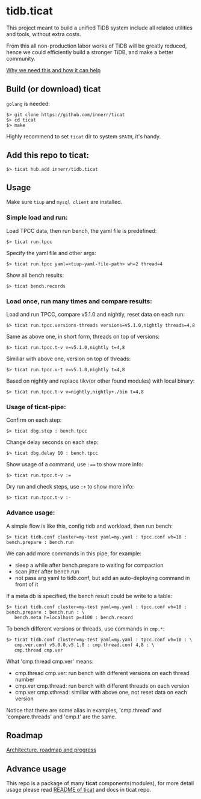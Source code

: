 # tidb.ticat
This project meant to build a unified TiDB system include all related utilities and tools, without extra costs.

From this all non-production labor works of TiDB will be greatly reduced,
hence we could efficiently build a stronger TiDB, and make a better community.

[Why we need this and how it can help](./why-we-need-this-and-how-it-can-help.md)

## Build (or download) ticat
`golang` is needed:
```
$> git clone https://github.com/innerr/ticat
$> cd ticat
$> make
```
Highly recommend to set `ticat` dir to system `$PATH`, it's handy.

## Add this repo to ticat:
```
$> ticat hub.add innerr/tidb.ticat
```

## Usage
Make sure `tiup` and `mysql client` are installed.

### Simple load and run:
Load TPCC data, then run bench, the yaml file is predefined:
```
$> ticat run.tpcc
```

Specify the yaml file and other args:
```
$> ticat run.tpcc yaml=<tiup-yaml-file-path> wh=2 thread=4
```

Show all bench results:
```
$> ticat bench.records
```

### Load once, run many times and compare results:
Load and run TPCC, compare v5.1.0 and nightly, reset data on each run:
```
$> ticat run.tpcc.versions-threads versions=v5.1.0,nightly threads=4,8
```

Same as above one, in short form, threads on top of versions:
```
$> ticat run.tpcc.t-v v=v5.1.0,nightly t=4,8
```

Similiar with above one, version on top of threads:
```
$> ticat run.tpcc.v-t v=v5.1.0,nightly t=4,8
```

Based on nightly and replace tikv(or other found modules) with local binary:
```
$> ticat run.tpcc.t-v v=nightly,nightly+./bin t=4,8
```

### Usage of ticat-pipe:
Confirm on each step:
```
$> ticat dbg.step : bench.tpcc
```

Change delay seconds on each step:
```
$> ticat dbg.delay 10 : bench.tpcc
```

Show usage of a command, use `:==` to show more info:
```
$> ticat run.tpcc.t-v :=
```

Dry run and check steps, use `:+` to show more info:
```
$> ticat run.tpcc.t-v :-
```

### Advance usage:
A simple flow is like this, config tidb and workload, then run bench:
```
$> ticat tidb.conf cluster=my-test yaml=my.yaml : tpcc.conf wh=10 : bench.prepare : bench.run
```
We can add more commands in this pipe, for example:
- sleep a while after bench.prepare to waiting for compaction
- scan jitter after bench.run
- not pass arg yaml to tidb.conf, but add an auto-deploying command in front of it

If a meta db is specified, the bench result could be write to a table:
```
$> ticat tidb.conf cluster=my-test yaml=my.yaml : tpcc.conf wh=10 : bench.prepare : bench.run : \
   bench.meta h=localhost p=4100 : bench.record
```

To bench different versions or threads, use commands in `cmp.*`:
```
$> ticat tidb.conf cluster=my-test yaml=my.yaml : tpcc.conf wh=10 : \
   cmp.ver.conf v5.0.0,v5.1.0 : cmp.thread.conf 4,8 : \
   cmp.thread cmp.ver
```
What 'cmp.thread cmp.ver' means:
- cmp.thread cmp.ver: run bench with different versions on each thread number
- cmp.ver cmp.thread: run bench with different threads on each version
- cmp.ver cmp.xthread: similiar with above one, not reset data on each version

Notice that there are some alias in examples, 'cmp.thread' and 'compare.threads' and 'cmp.t' are the same.

## Roadmap
[Architecture, roadmap and progress](./architecture-roadmap-progress.md)

## Advance usage
This repo is a package of many **ticat** components(modules),
for more detail usage please read [README of ticat](https://github.com/innerr/ticat/blob/main/README.md) and docs in ticat repo.

